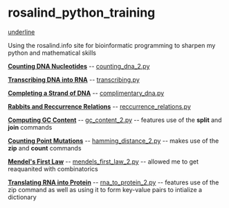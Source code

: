 # rosalind_python_training

<u>underline</u>

Using the rosalind.info site for bioinformatic programming to sharpen my python and mathematical skills

[**Counting DNA Nucleotides**](http://rosalind.info/problems/dna/) -- [counting_dna_2.py](files/counting_dna_2.py)

[**Transcribing DNA into RNA**](http://rosalind.info/problems/rna/) -- [transcribing.py](files/transcribing.py)

[**Completing a Strand of DNA**](http://rosalind.info/problems/revc/) -- [complimentary_dna.py](files/complimentary_dna.py)

[**Rabbits and Reccurrence Relations**](http://rosalind.info/problems/fib/) -- [reccurrence_relations.py](files/reccurrence_relations.py)

[**Computing GC Content**](http://rosalind.info/problems/gc/) -- [gc_content_2.py](files/gc_content_2.py) -- features use of the **split** and **join** commands

[**Counting Point Mutations**](http://rosalind.info/problems/hamm/) -- [hamming_distance_2.py](files/hamming_distance_2.py) -- makes use of the **zip** and **count** commands

[**Mendel's First Law**](http://rosalind.info/problems/iprb/) -- [mendels_first_law_2.py](files/mendels_first_law_2.py) -- allowed me to get reaquanited with combinatorics

[**Translating RNA into Protein**](http://rosalind.info/problems/prot/) -- [rna_to_protein_2.py](files/rna_to_protein_2.py) -- features use of the zip command as well as using it to form key-value pairs to intialize a dictionary
